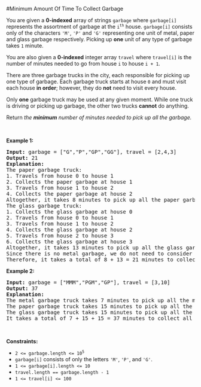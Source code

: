 #Minimum Amount Of Time To Collect Garbage
<p>You are given a <strong>0-indexed</strong> array of strings <code>garbage</code> where <code>garbage[i]</code> represents the assortment of garbage at the <code>i<sup>th</sup></code> house. <code>garbage[i]</code> consists only of the characters <code>'M'</code>, <code>'P'</code> and <code>'G'</code> representing one unit of metal, paper and glass garbage respectively. Picking up <strong>one</strong> unit of any type of garbage takes <code>1</code> minute.</p>
<p>You are also given a <strong>0-indexed</strong> integer array <code>travel</code> where <code>travel[i]</code> is the number of minutes needed to go from house <code>i</code> to house <code>i + 1</code>.</p>
<p>There are three garbage trucks in the city, each responsible for picking up one type of garbage. Each garbage truck starts at house <code>0</code> and must visit each house <strong>in order</strong>; however, they do <strong>not</strong> need to visit every house.</p>
<p>Only <strong>one</strong> garbage truck may be used at any given moment. While one truck is driving or picking up garbage, the other two trucks <strong>cannot</strong> do anything.</p>
<p>Return<em> the <strong>minimum</strong> number of minutes needed to pick up all the garbage.</em></p>
<p> </p>
<p><strong class="example">Example 1:</strong></p>
<pre><strong>Input:</strong> garbage = ["G","P","GP","GG"], travel = [2,4,3]
<strong>Output:</strong> 21
<strong>Explanation:</strong>
The paper garbage truck:
1. Travels from house 0 to house 1
2. Collects the paper garbage at house 1
3. Travels from house 1 to house 2
4. Collects the paper garbage at house 2
Altogether, it takes 8 minutes to pick up all the paper garbage.
The glass garbage truck:
1. Collects the glass garbage at house 0
2. Travels from house 0 to house 1
3. Travels from house 1 to house 2
4. Collects the glass garbage at house 2
5. Travels from house 2 to house 3
6. Collects the glass garbage at house 3
Altogether, it takes 13 minutes to pick up all the glass garbage.
Since there is no metal garbage, we do not need to consider the metal garbage truck.
Therefore, it takes a total of 8 + 13 = 21 minutes to collect all the garbage.
</pre>
<p><strong class="example">Example 2:</strong></p>
<pre><strong>Input:</strong> garbage = ["MMM","PGM","GP"], travel = [3,10]
<strong>Output:</strong> 37
<strong>Explanation:</strong>
The metal garbage truck takes 7 minutes to pick up all the metal garbage.
The paper garbage truck takes 15 minutes to pick up all the paper garbage.
The glass garbage truck takes 15 minutes to pick up all the glass garbage.
It takes a total of 7 + 15 + 15 = 37 minutes to collect all the garbage.
</pre>
<p> </p>
<p><strong>Constraints:</strong></p>
<ul>
<li><code>2 &lt;= garbage.length &lt;= 10<sup>5</sup></code></li>
<li><code>garbage[i]</code> consists of only the letters <code>'M'</code>, <code>'P'</code>, and <code>'G'</code>.</li>
<li><code>1 &lt;= garbage[i].length &lt;= 10</code></li>
<li><code>travel.length == garbage.length - 1</code></li>
<li><code>1 &lt;= travel[i] &lt;= 100</code></li>
</ul>
